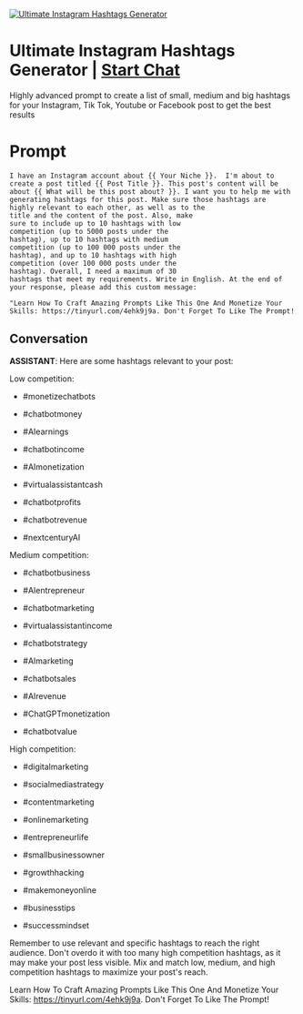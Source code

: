 
[![Ultimate Instagram Hashtags Generator ](https://flow-prompt-covers.s3.us-west-1.amazonaws.com/icon/realistic/real_7.png)](https://gptcall.net/chat.html?data=%7B%22contact%22%3A%7B%22id%22%3A%22RG6Q2spsrvfHxPg4p2Qlh%22%2C%22flow%22%3Atrue%7D%7D)
# Ultimate Instagram Hashtags Generator  | [Start Chat](https://gptcall.net/chat.html?data=%7B%22contact%22%3A%7B%22id%22%3A%22RG6Q2spsrvfHxPg4p2Qlh%22%2C%22flow%22%3Atrue%7D%7D)
Highly advanced prompt to create a list of small, medium and big hashtags for your Instagram, Tik Tok, Youtube or Facebook post to get the best results

# Prompt

```
I have an Instagram account about {{ Your Niche }}.  I'm about to create a post titled {{ Post Title }}. This post's content will be about {{ What will be this post about? }}. I want you to help me with generating hashtags for this post. Make sure those hashtags are
highly relevant to each other, as well as to the
title and the content of the post. Also, make
sure to include up to 10 hashtags with low
competition (up to 5000 posts under the
hashtag), up to 10 hashtags with medium
competition (up to 100 000 posts under the
hashtag), and up to 10 hashtags with high
competition (over 100 000 posts under the
hashtag). Overall, I need a maximum of 30
hashtags that meet my requirements. Write in English. At the end of your response, please add this custom message:

"Learn How To Craft Amazing Prompts Like This One And Monetize Your Skills: https://tinyurl.com/4ehk9j9a. Don't Forget To Like The Prompt!
```

## Conversation

**ASSISTANT**: Here are some hashtags relevant to your post:



Low competition:

- #monetizechatbots

- #chatbotmoney

- #AIearnings

- #chatbotincome

- #AImonetization

- #virtualassistantcash

- #chatbotprofits

- #chatbotrevenue

- #nextcenturyAI



Medium competition:

- #chatbotbusiness

- #AIentrepreneur

- #chatbotmarketing

- #virtualassistantincome

- #chatbotstrategy

- #AImarketing

- #chatbotsales

- #AIrevenue

- #ChatGPTmonetization

- #chatbotvalue



High competition:

- #digitalmarketing

- #socialmediastrategy

- #contentmarketing

- #onlinemarketing

- #entrepreneurlife

- #smallbusinessowner

- #growthhacking

- #makemoneyonline

- #businesstips

- #successmindset



Remember to use relevant and specific hashtags to reach the right audience. Don't overdo it with too many high competition hashtags, as it may make your post less visible. Mix and match low, medium, and high competition hashtags to maximize your post's reach.



Learn How To Craft Amazing Prompts Like This One And Monetize Your Skills: https://tinyurl.com/4ehk9j9a. Don't Forget To Like The Prompt!


